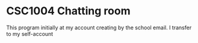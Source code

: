 # CSC1004 Chatting room

This program initially at my account creating by the school email. I transfer to my self-account
